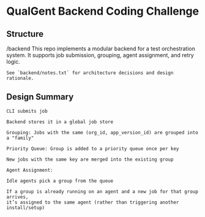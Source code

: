 # QualGent Backend Coding Challenge

## Structure
/backend
    This repo implements a modular backend for a test orchestration system. It supports job submission, grouping, agent assignment, and retry logic.

    See `backend/notes.txt` for architecture decisions and design rationale.
## Design Summary
    CLI submits job

    Backend stores it in a global job store

    Grouping: Jobs with the same (org_id, app_version_id) are grouped into a "family"

    Priority Queue: Group is added to a priority queue once per key

    New jobs with the same key are merged into the existing group

    Agent Assignment:

    Idle agents pick a group from the queue

    If a group is already running on an agent and a new job for that group arrives,
    it’s assigned to the same agent (rather than triggering another install/setup)